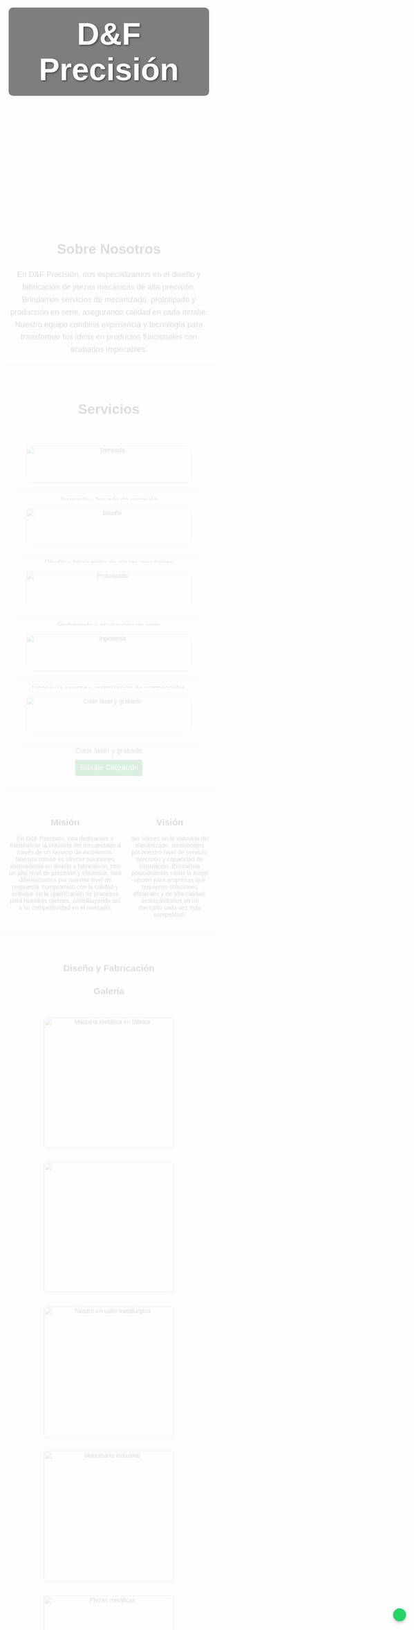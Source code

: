 <html lang="es">
<head>
    <meta charset="UTF-8">
    <meta name="viewport" content="width=device-width, initial-scale=1.0">
    <title>D&F Precisión</title>
    <!-- Favicon -->
    <link rel="apple-touch-icon" sizes="57x57" href="/apple-icon-57x57.png">
    <link rel="apple-touch-icon" sizes="60x60" href="/apple-icon-60x60.png">
    <link rel="apple-touch-icon" sizes="72x72" href="/apple-icon-72x72.png">
    <link rel="apple-touch-icon" sizes="76x76" href="/apple-icon-76x76.png">
    <link rel="apple-touch-icon" sizes="114x114" href="/apple-icon-114x114.png">
    <link rel="apple-touch-icon" sizes="120x120" href="/apple-icon-120x120.png">
    <link rel="apple-touch-icon" sizes="144x144" href="/apple-icon-144x144.png">
    <link rel="apple-touch-icon" sizes="152x152" href="/apple-icon-152x152.png">
    <link rel="apple-touch-icon" sizes="180x180" href="/apple-icon-180x180.png">
    <link rel="icon" type="image/png" sizes="192x192" href="/android-icon-192x192.png">
    <link rel="icon" type="image/png" sizes="32x32" href="/favicon-32x32.png">
    <link rel="icon" type="image/png" sizes="96x96" href="/favicon-96x96.png">
    <link rel="icon" type="image/png" sizes="16x16" href="/favicon-16x16.png">
    <link rel="manifest" href="/manifest.json">
    <meta name="msapplication-TileColor" content="#ffffff">
    <meta name="msapplication-TileImage" content="/ms-icon-144x144.png">
    <meta name="theme-color" content="#ffffff">
    <!-- Fuentes y estilos -->
    <link href="https://fonts.googleapis.com/css2?family=Roboto:wght@400;700&display=swap" rel="stylesheet">
    <link rel="stylesheet" href="https://cdnjs.cloudflare.com/ajax/libs/font-awesome/6.0.0/css/all.min.css">
    <style>
        body {
            font-family: 'Roboto', sans-serif;
            margin: 0;
            padding: 0;
            background-image: url('https://images.unsplash.com/photo-1666634157070-6fd830fb5672?q=80&w=1470&auto=format&fit=crop&ixlib=rb-4.0.3&ixid=M3wxMjA3fDB8MHxwaG90by1wYWdlfHx8fGVufDB8fHx8fA%3D%3D');
            background-size: cover;
            background-position: center;
            background-attachment: fixed;
            color: #333;
        }
        header {
            background-image: url('https://drive.google.com/uc?export=view&id=1TH70Y8t1fN8W5j2PC2eG-cLl2XGOruDx');
            background-size: cover;
            background-position: center;
            color: white;
            padding: 150px 20px;
            text-align: center;
        }
        header h1 {
            font-size: 72px;
            text-shadow: 2px 2px 4px rgba(0, 0, 0, 0.5);
            background-color: rgba(0, 0, 0, 0.5);
            display: inline-block;
            padding: 20px 40px;
            border-radius: 10px;
        }
        section {
            background-color: rgba(255, 255, 255, 0.9);
            border-radius: 10px;
            box-shadow: 0 4px 6px rgba(0, 0, 0, 0.1);
            margin: 20px auto;
            padding: 20px;
            max-width: 1000px;
            animation: fadeIn 0.5s ease-out;
        }
        @keyframes fadeIn {
            from { opacity: 0; transform: translateY(20px); }
            to { opacity: 1; transform: translateY(0); }
        }
        .gallery img {
            width: 100%;
            max-width: 300px;
            margin: 10px;
            border: 2px solid #ddd;
            border-radius: 5px;
            transition: transform 0.3s ease, box-shadow 0.3s ease;
        }
        .gallery img:hover {
            transform: scale(1.05);
            box-shadow: 0 8px 16px rgba(0, 0, 0, 0.2);
        }
        form {
            max-width: 400px;
            margin: auto;
            display: flex;
            flex-direction: column;
        }
        input, textarea, button {
            margin: 5px 0;
            padding: 10px;
            font-size: 16px;
            border: 1px solid #ddd;
            border-radius: 5px;
        }
        button {
            background-color: #28a745;
            color: white;
            border: none;
            cursor: pointer;
            transition: background-color 0.3s ease;
        }
        button:hover {
            background-color: #218838;
        }
        .justificado {
            text-align: center;
            max-width: 800px;
            margin: auto;
            font-size: 18px;
            line-height: 1.6;
        }
        .mision-vision {
            display: flex;
            justify-content: center;
            gap: 20px;
            max-width: 900px;
            margin: auto;
        }
        @media (max-width: 600px) {
            .mision-vision {
                flex-direction: column;
            }
            .mision-vision div {
                width: 100%;
            }
            header h1 {
                font-size: 48px;
                padding: 15px 30px;
            }
        }
        footer {
            background-color: rgba(51, 51, 51, 0.9);
            color: white;
            padding: 20px;
            text-align: center;
        }
        footer a {
            color: #28a745;
            margin: 0 10px;
            text-decoration: none;
        }
        .servicios-container {
            display: grid;
            grid-template-columns: repeat(auto-fit, minmax(250px, 1fr));
            gap: 20px;
            padding: 20px;
        }
        .servicio {
            text-align: center;
            background-color: rgba(255, 255, 255, 0.95);
            border-radius: 10px;
            padding: 20px;
            box-shadow: 0 4px 6px rgba(0, 0, 0, 0.1);
            transition: transform 0.3s ease, box-shadow 0.3s ease;
        }
        .servicio:hover {
            transform: translateY(-5px);
            box-shadow: 0 8px 16px rgba(0, 0, 0, 0.2);
        }
        .servicio img {
            width: 100%;
            border-radius: 10px;
            margin-bottom: 15px;
        }
        .servicio p {
            font-size: 16px;
            color: #555;
        }
        .horarios {
            text-align: center;
            margin: 20px 0;
            padding: 20px;
            background-color: rgba(255, 255, 255, 0.9);
            border-radius: 10px;
            box-shadow: 0 4px 6px rgba(0, 0, 0, 0.1);
        }
        .horarios h2 {
            font-size: 24px;
            margin-bottom: 10px;
        }
        .horarios p {
            font-size: 16px;
            color: #555;
        }
        .ubicacion {
            text-align: center;
            margin: 20px 0;
            padding: 20px;
            background-color: rgba(255, 255, 255, 0.9);
            border-radius: 10px;
            box-shadow: 0 4px 6px rgba(0, 0, 0, 0.1);
        }
        .ubicacion h2 {
            font-size: 24px;
            margin-bottom: 10px;
        }
        .ubicacion iframe {
            width: 100%;
            height: 300px;
            border: 0;
            border-radius: 10px;
        }
    </style>
</head>
<body>
    <header>
        <h1>D&F Precisión</h1>
    </header>
    <main>
        <section>
            <h2 style="text-align: center; font-size: 32px;">Sobre Nosotros</h2>
            <p class="justificado">
                En D&F Precisión, nos especializamos en el diseño y fabricación de piezas mecánicas de alta precisión. 
                Brindamos servicios de mecanizado, prototipado y producción en serie, asegurando calidad en cada detalle. 
                Nuestro equipo combina experiencia y tecnología para transformar tus ideas en productos funcionales con acabados impecables.
            </p>
        </section>
        <section>
            <h2 style="text-align: center; font-size: 32px;">Servicios</h2>
            <div class="servicios-container">
                <div class="servicio">
                    <img src="https://images.unsplash.com/photo-1652888510609-ed2d2ad64d6b?q=80&w=1527&auto=format&fit=crop&ixlib=rb-4.0.3&ixid=M3wxMjA3fDB8MHxwaG90by1wYWdlfHx8fGVufDB8fHx8fA%3D%3D" alt="Torneado">
                    <p>Torneado y fresado de precisión</p>
                </div>
                <div class="servicio">
                    <img src="https://d2t1xqejof9utc.cloudfront.net/screenshots/pics/ee5506e1dc1d30cf73826786234ade75/large.jpg" alt="Diseño">
                    <p>Diseño y fabricación de piezas mecánicas</p>
                </div>
                <div class="servicio">
                    <img src="https://images.unsplash.com/photo-1729854808531-b3cf8c341993?q=80&w=1470&auto=format&fit=crop&ixlib=rb-4.0.3&ixid=M3wxMjA3fDB8MHxwaG90by1wYWdlfHx8fGVufDB8fHx8fA%3D%3D" alt="Prototipado">
                    <p>Prototipado y producción en serie</p>
                </div>
                <div class="servicio">
                    <img src="https://images.unsplash.com/photo-1736161999630-9feb825596a6?q=80&w=1470&auto=format&fit=crop&ixlib=rb-4.0.3&ixid=M3wxMjA3fDB8MHxwaG90by1wYWdlfHx8fGVufDB8fHx8fA%3D%3D" alt="Ingeniería">
                    <p>Ingeniería inversa y optimización de componentes</p>
                </div>
                <div class="servicio">
                    <img src="https://images.unsplash.com/photo-1738162837451-2041c1418f54?q=80&w=1632&auto=format&fit=crop&ixlib=rb-4.0.3&ixid=M3wxMjA3fDB8MHxwaG90by1wYWdlfHx8fGVufDB8fHx8fA%3D%3D" alt="Corte láser y grabado">
                    <p>Corte láser y grabado</p>
                </div>
            </div>
            <a href="#cotizacion" style="text-decoration: none;">
                <button style="margin-top: 20px; display: block; margin-left: auto; margin-right: auto;">Solicitar Cotización</button>
            </a>
        </section>
        <section class="mision-vision">
            <div>
                <h2>Misión</h2>
                <p>En D&F Precisión, nos dedicamos a transformar la industria del mecanizado a través de un servicio de excelencia. 
                   Nuestra misión es ofrecer soluciones innovadoras en diseño y fabricación, con un alto nivel de precisión y eficiencia. 
                   Nos diferenciamos por nuestro nivel de respuesta, compromiso con la calidad y enfoque en la optimización de procesos para nuestros clientes, 
                   contribuyendo así a su competitividad en el mercado.</p>
            </div>
            <div>
                <h2>Visión</h2>
                <p>Ser líderes en la industria del mecanizado, reconocidos por nuestro nivel de servicio, precisión y capacidad de innovación. 
                   Buscamos posicionarnos como la mejor opción para empresas que requieren soluciones eficientes y de alta calidad, 
                   destacándonos en un mercado cada vez más competitivo.</p>
            </div>
        </section>
        <section>
        <head>
    <meta charset="UTF-8">
    <meta name="viewport" content="width=device-width, initial-scale=1.0">
    <title>Diseño y Fabricación</title>
    <style>
        body {
            font-family: Arial, sans-serif;
            margin: 0;
            padding: 0;
            text-align: center;
        }
        .gallery {
            display: flex;
            flex-wrap: wrap;
            justify-content: center;
            gap: 10px;
            padding: 20px;
        }
        .gallery img {
            width: 300px;
            height: auto;
            border-radius: 10px;
            box-shadow: 2px 2px 10px rgba(0, 0, 0, 0.1);
        }
    </style>
<html lang="es">
<body>
    <h1>Diseño y Fabricación</h1>
    <h2>Galería</h2>
    <div class="gallery">
        <img src="https://img.freepik.com/foto-gratis/maquina-metalica-fabrica_1112-248.jpg?t=st=1738622894~exp=1738626494~hmac=a3eda834cc7c5e97139988ced8a6556e32d583926fa74303113e28e6d674d78c&w=740" alt="Máquina metálica en fábrica">
        <img src="https://img.freepik.com/foto-gratis/cortar-madera-contrachapada_1098-13347.jpg?t=st=1738625189~exp=1738628789~hmac=4c4456da7bb770b6a7e847b9155de4d7e2b8a12164f2f3a3539a2c112886c11d&w=740">
        <img src="https://img.freepik.com/foto-gratis/taladro-metal-industrial-taller-metalurgico_342744-520.jpg?t=st=1738622907~exp=1738626507~hmac=75ad33ac7867ef6c1acd84594a595c5250874d7ed121d99fc4daa7c3b8cadfce&w=740" alt="Taladro en taller metalúrgico">
        <img src="https://images.unsplash.com/photo-1727292486169-33eba0865c99?q=80&w=1374&auto=format&fit=crop&ixlib=rb-4.0.3&ixid=M3wxMjA3fDB8MHxwaG90by1wYWdlfHx8fGVufDB8fHx8fA%3D%3D" alt="Maquinaria industrial">
        <img src="https://images.unsplash.com/photo-1727292485794-925866ec2372?q=80&w=1374&auto=format&fit=crop&ixlib=rb-4.0.3&ixid=M3wxMjA3fDB8MHxwaG90by1wYWdlfHx8fGVufDB8fHx8fA%3D%3D" alt="Piezas metálicas">
        <img src="https://images.unsplash.com/photo-1602223114290-ba6de2938acc?q=80&w=1374&auto=format&fit=crop&ixlib=rb-4.0.3&ixid=M3wxMjA3fDB8MHxwaG90by1wYWdlfHx8fGVufDB8fHx8fA%3D%3D" alt="Torno industrial">
     </div>
        <section id="cotizacion">
            <h2>Solicita una Cotización</h2>
            <form action="https://formspree.io/f/myyabcde" method="POST">
                <input type="text" name="nombre" placeholder="Nombre" required>
                <input type="email" name="correo" placeholder="Correo" required>
                <textarea name="mensaje" placeholder="Descripción del trabajo" required></textarea>
                <button type="submit">Enviar</button>
            </form>
        </section>
        <!-- Sección de Horarios de Atención -->
        <section class="horarios">
            <h2>Horarios de Atención</h2>
            <p>Lunes a Viernes: 9:00 a 18:00</p>
            <p>Sábados: 9:00 a 12:00</p>
            <p>Para atención fuera de horario, contáctanos por correo o WhatsApp.</p>
        </section>
        <!-- Sección de Ubicación -->
        <section class="ubicacion">
            <h2>Ubicación</h2>
            <p>Col. José Clemente Orozco, Guadalajara, Jalisco.</p>
            <iframe src="https://www.google.com/maps/embed?pb=!1m18!1m12!1m3!1d3733.383684798084!2d-103.37126668459115!3d20.653557486202835!2m3!1f0!2f0!3f0!3m2!1i1024!2i768!4f13.1!3m3!1m2!1s0x8428b1f8a5f5f5f5%3A0x5f5f5f5f5f5f5f5f!2sCol.%20Jos%C3%A9%20Clemente%20Orozco%2C%20Guadalajara%2C%20Jal.!5e0!3m2!1ses!2smx!4v1633036800000!5m2!1ses!2smx" 
                    allowfullscreen="" 
                    loading="lazy">
            </iframe>
         </section>
        <section>
            <h2>Contacto</h2>
            <p>Para más información, no dudes en contactarnos:</p>
            <ul style="list-style-type: none; padding-left: 0;">
                <li><strong>Joshua Solis:</strong> 
                    <a href="tel:3315841619">331 584 1619</a> | 
                    <a href="mailto:Joshuasolis_05@hotmail.com">Joshuasolis_05@hotmail.com</a>
                </li>
                <li><strong>Francisco Antonio:</strong> 
                    <a href="tel:3310000793">331 000 0793</a> | 
                    <a href="mailto:Fsolyluna@hotmail.com">Fsolyluna@hotmail.com</a>
                </li>
            </ul>
        </section>
    </main>
    <footer>
        <p>Contacto: Fsolyluna@hotmail.com | Tel: +52 123 456 7890</p>
        <p>Síguenos en:
            <a href="#">Facebook</a>
            <a href="#">Instagram</a>
            <a href="#">LinkedIn</a>
        </p>
    </footer>
    <a href="https://wa.me/523315841619" target="_blank" style="position: fixed; bottom: 20px; right: 20px; background-color: #25D366; color: white; padding: 15px; border-radius: 50%; text-decoration: none; box-shadow: 0 4px 6px rgba(0, 0, 0, 0.2);">
        <i class="fab fa-whatsapp" style="font-size: 24px;"></i>
    </a>
</body>
</html>
